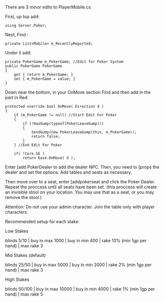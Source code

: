 ﻿There are 3 minor edits to PlayerMobile.cs

First, up top add:

	using Server.Poker;

Next, Find :

	private List<Mobile> m_RecentlyReported;

Under it add:

	private PokerGame m_PokerGame; //Edit for Poker System
	public PokerGame PokerGame
	{
		get { return m_PokerGame; }
		set { m_PokerGame = value; }
	}

Down near the bottom, in your OnMove section Find and then add in the part in Red:

	protected override bool OnMove( Direction d )
	{
		if (m_PokerGame != null) //Start Edit For Poker
		{
			if (!HasGump(typeof(PokerLeaveGump)))
			{
				SendGump(new PokerLeaveGump(this, m_PokerGame));
				return false;
			}
		} //End Edit For Poker

		if( !Core.SE )
			return base.OnMove( d );

Enter [add PokerDealer to add the dealer NPC. Then, you need to [props the dealer and set the options. Add tables and seats as necessary.

Then move over to a seat, enter [addpokerseat and click the Poker Dealer. Repeat the proccess until all seats have been set. (this proccess will create an invisible stool on your location. You may use that as a seat, or you may remove the stool.)

Attention: Do not use your admin character. Join the table only with player characters.



Recommended setup for each stake:

Low Stakes

blinds 5/10 | buy in max 1000 | buy in min 400 | rake 10% (min 1gp per hand) | max rake 3

Mid Stakes (default)

blinds 25/50 | buy in max 5000 | buy in min 2000 | rake 2% (min 1gp per hand) | max rake 3

High Stakes

blinds 50/100 | buy in max 10000 | buy in min 4000 | rake 1% (min 1gp per hand) | max rake 5

